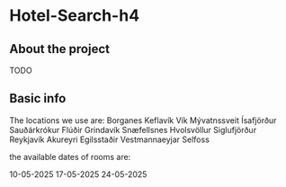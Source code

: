 # Hotel-Search-h4

## About the project

TODO

## Basic info

The locations we use are:
Borganes
Keflavík
Vík
Mývatnssveit
Ísafjörður
Sauðárkrókur
Flúðir
Grindavík
Snæfellsnes
Hvolsvöllur
Siglufjörður
Reykjavík
Akureyri
Egilsstaðir
Vestmannaeyjar
Selfoss

the available dates of rooms are: 

10-05-2025
17-05-2025
24-05-2025




